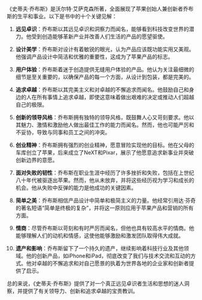 《史蒂夫·乔布斯》是沃尔特·艾萨克森所著，全面展现了苹果创始人兼创新者乔布斯的生平和事业。以下是书中的十个关键见解：

1. **远见卓识**：乔布斯以其远见卓识和洞察力而闻名，能够看到科技改变世界的潜力。他受到创造能够革新产业并改善人们生活的产品的愿望驱使。

2. **设计美学**：乔布斯对设计有着敏锐的眼光，认为产品应该既功能实用又美观。他强调产品设计中简洁和优雅的重要性，这成为了苹果产品的标志。

3. **用户体验**：乔布斯着迷于创造提供无缝用户体验的产品。他认为关注最细微的细节是至关重要的，以确保产品的每一个方面，从设计到包装，都是完美的。

4. **追求卓越**：乔布斯以其完美主义和对卓越的不懈追求而闻名。他鼓励自己和身边的人在所有事情上追求卓越，即使这意味着做出艰难的决定或推动人们超越自己的极限。

5. **创新的领导风格**：乔布斯拥有独特的领导风格，既鼓舞人心又苛刻要求。他以其魅力、激情和激励他人做出最佳工作的能力而闻名。然而，他也可能严厉和不妥协，导致与同事和员工之间的冲突。

6. **创业精神**：乔布斯拥有强烈的创业精神，愿意冒险实现他的目标。他在父母的车库创立了苹果，后来成立了NeXT和Pixar，展示了他愿意追求新事业并突破创新边界的意愿。

7. **面对失败的韧性**：乔布斯在职业生涯中经历了许多挫折和失败，包括在上世纪八十年代被驱逐出苹果。然而，他从未放弃，并将这些经历视为学习和成长的机会。他从失败中反弹的能力是他成功的关键因素。

8. **简单之美**：乔布斯相信产品设计中简单和极简主义的力量。他经常引用达·芬奇的著名短语“简单是终极的复杂”，并将这一原则应用于苹果产品和营销的所有方面。

9. **情商**：尽管乔布斯以苛刻和有时严厉而闻名，但他也具有较高水平的情商。他能够理解人们的动机和情感，这使他能够激励和激发团队取得伟大成就。

10. **遗产和影响**：乔布斯留下了一个持久的遗产，继续影响着科技行业及其他领域。他的创新产品，如iPhone和iPad，彻底改变了我们与技术交流和互动的方式。他对卓越的不懈追求和对自己愿景的执着为世界各地的企业家和创新者提供了启示。

总的来说，《史蒂夫·乔布斯》提供了对一个真正远见卓识者生活和思想的迷人洞察，并提供了有关领导力、创新和追求卓越的宝贵教训。